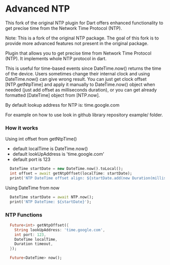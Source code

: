 
# Advanced NTP

This fork of the original NTP plugin for Dart offers enhanced functionality to get precise time from the Network Time Protocol (NTP).

Note: This is a fork of the original NTP package. The goal of this fork is to provide more advanced features not present in the original package.

Plugin that allows you to get precise time from Network Time Protocol (NTP).
It implements whole NTP protocol in dart.

This is useful for time-based events since DateTime.now() returns the time of the device.
Users sometimes change their internal clock and using DateTime.now() can give
wrong result. You can just get clock offset [NTP.getNtpTime] and apply it manually
to DateTime.now() object when needed (just add offset as milliseconds duration), or you can get
already formatted [DateTime] object from [NTP.now].

By default lookup address for NTP is: time.google.com

For example on how to use look in github library repository example/ folder.

### How it works
Using int offset from getNtpTime()
- default localTime is DateTime.now()
- default lookUpAddress is 'time.google.com'
- default port is 123
```dart
  DateTime startDate = new DateTime.now().toLocal();
  int offset = await getNtpOffset(localTime: startDate);
  print('NTP DateTime offset align: ${startDate.add(new Duration(milliseconds: offset))}');
```

Using DateTime from now
```dart
  DateTime startDate = await NTP.now();
  print('NTP DateTime: ${startDate}');
```

### NTP Functions
```dart
  Future<int> getNtpOffset({
    String lookUpAddress: 'time.google.com',
    int port: 123,
    DateTime localTime,
    Duration timeout,
  });
```
```dart
  Future<DateTime> now();
```
